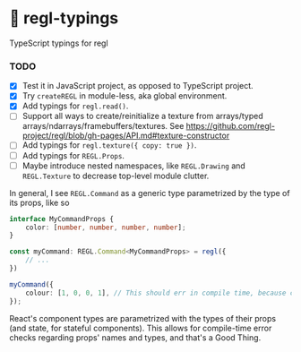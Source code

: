 # 🏰 regl-typings
TypeScript typings for regl

### TODO

- [x] Test it in JavaScript project, as opposed to TypeScript project.
- [x] Try `createREGL` in module-less, aka global environment.
- [x] Add typings for `regl.read()`.
- [ ] Support all ways to create/reinitialize a texture
      from arrays/typed arrays/ndarrays/framebuffers/textures.
      See https://github.com/regl-project/regl/blob/gh-pages/API.md#texture-constructor
- [ ] Add typings for `regl.texture({ copy: true })`.
- [ ] Add typings for `REGL.Props`.
- [ ] Maybe introduce nested namespaces, like `REGL.Drawing` and `REGL.Texture`
      to decrease top-level module clutter.

In general, I see `REGL.Command` as a generic type parametrized by the type
of its props, like so


```typescript
interface MyCommandProps {
    color: [number, number, number, number];
}

const myCommand: REGL.Command<MyCommandProps> = regl({
    // ...
})

myCommand({
    colour: [1, 0, 0, 1], // This should err in compile time, because colour != color
}); 
```

React's component types are parametrized with the types of their props (and
state, for stateful components). This allows for compile-time error checks
regarding props' names and types, and that's a Good Thing.
